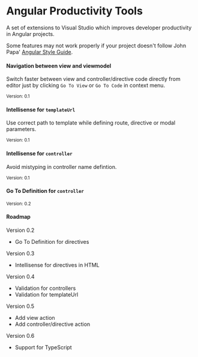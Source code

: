 ﻿# Angular Productivity Tools

A set of extensions to Visual Studio which improves developer productivity in Angular projects. 

Some features may not work properly if your project doesn't follow John Papa' [Angular Style Guide](https://github.com/johnpapa/angular-styleguide/blob/master/README.md).

#### Navigation between view and viewmodel

Switch faster between view and controller/directive code directly from editor just by clicking `Go To View` or `Go To Code` in context menu.

<sub>Version: 0.1</sub>

#### Intellisense for `templateUrl`

Use correct path to template while defining route, directive or modal parameters.

<sub>Version: 0.1</sub>

#### Intellisense for `controller`

Avoid mistyping in controller name defintion.

<sub>Version: 0.1</sub>

#### Go To Definition for `controller`

<sub>Version: 0.2</sub>

#### Roadmap

Version 0.2

* Go To Definition for directives

Version 0.3

* Intellisense for directives in HTML

Version 0.4

* Validation for controllers
* Validation for templateUrl

Version 0.5

* Add view action
* Add controller/directive action

Version 0.6

* Support for TypeScript